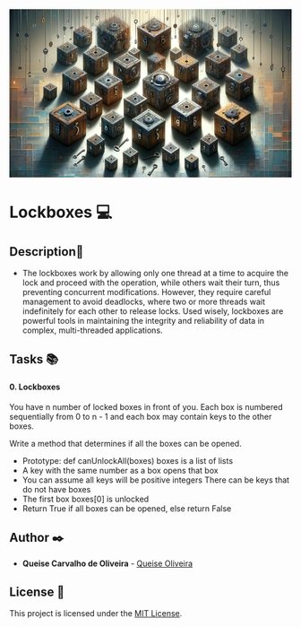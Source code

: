 <img src="https://github.com/Qcarvalhooliveira/holbertonschool-interview/blob/main/lockboxes/images/Lockboxes.png" width="600" height="300">

# **Lockboxes** :computer:

## **Description**:speech_balloon:

* The lockboxes work by allowing only one thread at a time to acquire the lock and proceed with the operation, while others wait their turn, thus preventing concurrent modifications. However, they require careful management to avoid deadlocks, where two or more threads wait indefinitely for each other to release locks. Used wisely, lockboxes are powerful tools in maintaining the integrity and reliability of data in complex, multi-threaded applications.

## **Tasks** :books:

#### **0. Lockboxes**

You have n number of locked boxes in front of you. Each box is numbered sequentially from 0 to n - 1 and each box may contain keys to the other boxes.

Write a method that determines if all the boxes can be opened.

* Prototype: def canUnlockAll(boxes)
    boxes is a list of lists
* A key with the same number as a box opens that box
* You can assume all keys will be positive integers
    There can be keys that do not have boxes
* The first box boxes[0] is unlocked
* Return True if all boxes can be opened, else return False

## **Author** :black_nib:

* **Queise Carvalho de Oliveira** - [Queise Oliveira](https://github.com/Qcarvalhooliveira)


## License :page_with_curl:
This project is licensed under the [MIT License](https://opensource.org/license/mit/).

